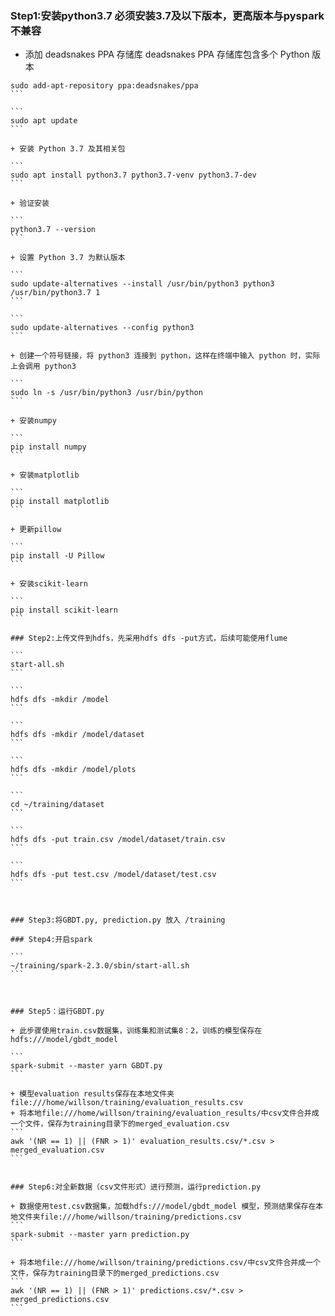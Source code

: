 ### Step1:安装python3.7 必须安装3.7及以下版本，更高版本与pyspark不兼容

+ 添加 deadsnakes PPA 存储库 deadsnakes PPA 存储库包含多个 Python 版本

````
sudo add-apt-repository ppa:deadsnakes/ppa
```

```
sudo apt update
```

+ 安装 Python 3.7 及其相关包

```
sudo apt install python3.7 python3.7-venv python3.7-dev
```

+ 验证安装

```
python3.7 --version
```

+ 设置 Python 3.7 为默认版本

```
sudo update-alternatives --install /usr/bin/python3 python3 /usr/bin/python3.7 1
```

```
sudo update-alternatives --config python3
```

+ 创建一个符号链接，将 python3 连接到 python，这样在终端中输入 python 时，实际上会调用 python3

```
sudo ln -s /usr/bin/python3 /usr/bin/python
```

+ 安装numpy

```
pip install numpy
```

+ 安装matplotlib

```
pip install matplotlib
```

+ 更新pillow

```
pip install -U Pillow
```

+ 安装scikit-learn

```
pip install scikit-learn
```

### Step2:上传文件到hdfs，先采用hdfs dfs -put方式，后续可能使用flume

```
start-all.sh
```

```
hdfs dfs -mkdir /model
```

```
hdfs dfs -mkdir /model/dataset
```

```
hdfs dfs -mkdir /model/plots 
```

```
cd ~/training/dataset
```

```
hdfs dfs -put train.csv /model/dataset/train.csv
```

```
hdfs dfs -put test.csv /model/dataset/test.csv
```



### Step3:将GBDT.py, prediction.py 放入 /training

### Step4:开启spark

```
~/training/spark-2.3.0/sbin/start-all.sh
```



### Step5：运行GBDT.py

+ 此步骤使用train.csv数据集，训练集和测试集8：2，训练的模型保存在hdfs:///model/gbdt_model

```
spark-submit --master yarn GBDT.py
```

+ 模型evaluation results保存在本地文件夹file:///home/willson/training/evaluation_results.csv
+ 将本地file:///home/willson/training/evaluation_results/中csv文件合并成一个文件，保存为training目录下的merged_evaluation.csv
```
awk '(NR == 1) || (FNR > 1)' evaluation_results.csv/*.csv > merged_evaluation.csv
```


### Step6:对全新数据（csv文件形式）进行预测，运行prediction.py

+ 数据使用test.csv数据集，加载hdfs:///model/gbdt_model 模型，预测结果保存在本地文件夹file:///home/willson/training/predictions.csv
```
spark-submit --master yarn prediction.py
```

+ 将本地file:///home/willson/training/predictions.csv/中csv文件合并成一个文件，保存为training目录下的merged_predictions.csv
```
awk '(NR == 1) || (FNR > 1)' predictions.csv/*.csv > merged_predictions.csv
```


